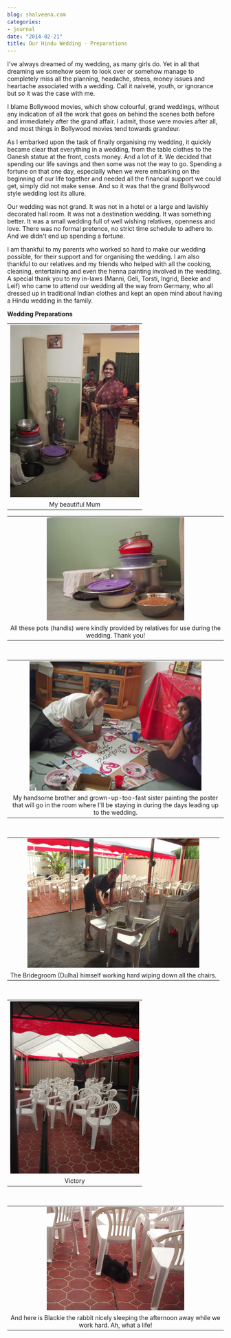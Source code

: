 ```yaml
---
blog: shalveena.com
categories:
- journal
date: "2014-02-21"
title: Our Hindu Wedding - Preparations
---
```


I've always dreamed of my wedding, as many girls do. Yet in all that dreaming we somehow seem to look over or somehow manage to completely miss all the planning, headache, stress, money issues and heartache associated with a wedding. Call it naiveté, youth, or ignorance but so it was the case with me.

I blame Bollywood movies, which show colourful, grand weddings, without any indication of all the work that goes on behind the scenes both before and immediately after the grand affair. I admit, those were movies after all, and most things in Bollywood movies tend towards grandeur.

As I embarked upon the task of finally organising my wedding, it quickly became clear that everything in a wedding, from the table clothes to the Ganesh statue at the front, costs money. And a lot of it. We decided that spending our life savings and then some was not the way to go. Spending a fortune on that one day, especially when we were embarking on the beginning of our life together and needed all the financial support we could get, simply did not make sense. And so it was that the grand Bollywood style wedding lost its allure.

Our wedding was not grand. It was not in a hotel or a large and lavishly decorated hall room. It was not a destination wedding. It was something better. It was a small wedding full of well wishing relatives, openness and love. There was no formal pretence, no strict time schedule to adhere to. And we didn't end up spending a fortune.

I am thankful to my parents who worked so hard to make our wedding possible, for their support and for organising the wedding. I am also thankful to our relatives and my friends who helped with all the cooking, cleaning, entertaining and even the henna painting involved in the wedding. A special thank you to my in-laws (Manni, Geli, Torsti, Ingrid, Beeke and Leif) who came to attend our wedding all the way from Germany, who all dressed up in traditional Indian clothes and kept an open mind about having a Hindu wedding in the family.

**Wedding Preparations**

<table class="tr-caption-container" style="margin-left:auto;margin-right:auto;text-align:center;" cellspacing="0" cellpadding="0" align="center"><tbody><tr><td style="text-align:center;"><a style="margin-left:auto;margin-right:auto;" href="https://shalveena.files.wordpress.com/2014/02/e751b-dscf6284.jpg"><img src="images/e751b-dscf6284.jpg" width="300" height="400" border="0"></a></td></tr><tr><td class="tr-caption" style="text-align:center;">My beautiful Mum</td></tr></tbody></table>

<table class="tr-caption-container" style="margin-left:auto;margin-right:auto;text-align:center;" cellspacing="0" cellpadding="0" align="center"><tbody><tr><td style="text-align:center;"><a style="margin-left:auto;margin-right:auto;" href="https://shalveena.files.wordpress.com/2014/02/cb926-dscf6288.jpg"><img src="images/cb926-dscf6288.jpg" width="320" height="240" border="0"></a></td></tr><tr><td class="tr-caption" style="text-align:center;">All these pots (handis) were kindly provided by relatives for use during the wedding. Thank you!</td></tr></tbody></table>

 

<table class="tr-caption-container" style="margin-left:auto;margin-right:auto;text-align:center;" cellspacing="0" cellpadding="0" align="center"><tbody><tr><td style="text-align:center;"><a style="margin-left:auto;margin-right:auto;" href="https://shalveena.files.wordpress.com/2014/02/4cc36-dscf6297.jpg"><img src="images/4cc36-dscf6297.jpg" width="400" height="300" border="0"></a></td></tr><tr><td class="tr-caption" style="text-align:center;">My handsome brother and grown-up-too-fast sister painting the poster that will go in the room where I'll be staying in during the days leading up to the wedding.</td></tr></tbody></table>

 

<table class="tr-caption-container" style="margin-left:auto;margin-right:auto;text-align:center;" cellspacing="0" cellpadding="0" align="center"><tbody><tr><td style="text-align:center;"><a style="margin-left:auto;margin-right:auto;" href="https://shalveena.files.wordpress.com/2014/02/9230a-dscf6300.jpg"><img src="images/9230a-dscf6300.jpg" width="400" height="300" border="0"></a></td></tr><tr><td class="tr-caption" style="text-align:center;">The Bridegroom (Dulha) himself working hard wiping down all the chairs.</td></tr></tbody></table>

 

<table class="tr-caption-container" style="margin-left:auto;margin-right:auto;text-align:center;" cellspacing="0" cellpadding="0" align="center"><tbody><tr><td style="text-align:center;"><a style="margin-left:auto;margin-right:auto;" href="https://shalveena.files.wordpress.com/2014/02/75a2a-dscf6304.jpg"><img src="images/75a2a-dscf6304.jpg" width="300" height="400" border="0"></a></td></tr><tr><td class="tr-caption" style="text-align:center;">Victory</td></tr></tbody></table>

 

<table class="tr-caption-container" style="margin-left:auto;margin-right:auto;text-align:center;" cellspacing="0" cellpadding="0" align="center"><tbody><tr><td style="text-align:center;"><a style="margin-left:auto;margin-right:auto;" href="https://shalveena.files.wordpress.com/2014/02/09832-dscf6305.jpg"><img src="images/09832-dscf6305.jpg" width="320" height="240" border="0"></a></td></tr><tr><td class="tr-caption" style="text-align:center;">And here is Blackie the rabbit nicely sleeping the afternoon away while we work hard. Ah, what a life!</td></tr></tbody></table>
